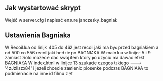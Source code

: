 ## Jak wystartować skrypt ##
Wejść w server.cfg i napisać ensure janczesky_bagniak

## Ustawienia Bagniaka ##
W Recoil.lua od linijki 405 do 462 jest recoil jaki ma byc przed bagniakiem a od 500 do 556 recoil jaki bedzie po BAGNIAKA
W main.lua w linijce 5 i 9 zamiast ziolo mozecie dac swoj item ktory po uzyciu ma dawac efekt BAGNIAKA
W index.html w linijce 13  szukacie czegos takiego ---> '4zJzllszo84' i jezeli chcecie zamienic piosenke podczas BAGNIAKA to podmieniacie na inne id filmu z yt 
